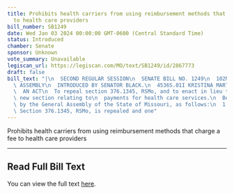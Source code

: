 ```yaml
---
title: Prohibits health carriers from using reimbursement methods that charge a fee
  to health care providers
bill_number: SB1249
date: Wed Jan 03 2024 00:00:00 GMT-0600 (Central Standard Time)
status: Introduced
chamber: Senate
sponsor: Unknown
vote_summary: Unavailable
legiscan_url: https://legiscan.com/MO/text/SB1249/id/2867773
draft: false
bill_text: "|\n  SECOND REGULAR SESSION\n  SENATE BILL NO. 1249\n  102ND GENERA L\
  \ ASSEMBLY\n  INTRODUCED BY SENATOR BLACK.\n  4536S.01I KRISTINA MARTIN, Secretary\n\
  \  AN ACT\n  To repeal section 376.1345, RSMo, and to enact in lieu thereof one\
  \ new section relating to\n  payments for health care services.\n  Be it enacted\
  \ by the General Assembly of the State of Missouri, as follows:\n  1 Section A.\
  \ Section 376.1345, RSMo, is repealed and one"
---
```

Prohibits health carriers from using reimbursement methods that charge a fee to health care providers

---

## Read Full Bill Text

You can view the full text [here](https://legiscan.com/MO/text/SB1249/id/2867773).
